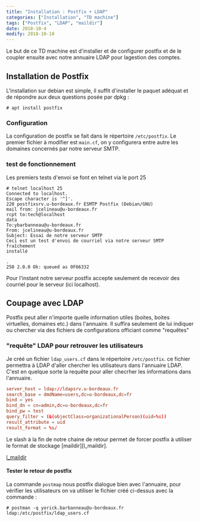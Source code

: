```yaml
---
title: "Installation : Postfix + LDAP"
categories: ["Installation", "TD machine"]
tags: ["Postfix", "LDAP", "maildir"]
date: 2018-10-4
modify: 2018-10-18
---
```


Le but de ce TD machine est d'installer et de configurer postfix et de le
coupler ensuite avec notre annuaire LDAP pour lagestion des comptes.

## Installation de Postfix

L'installation sur debian est simple, il suffit d'installer le paquet adéquat et
de répondre aux deux questions posée par dpkg : 

```shell
# apt install postfix
```

### Configuration 

La configuration de postfix se fait dans le répertoire `/etc/postfix`. Le
premier fichier à modifier est `main.cf`, on y configurera entre autre les
domaines concernés par notre serveur SMTP.

### test de fonctionnement

Les premiers tests d'envoi se font en telnet via le port 25

```shell
# telnet localhost 25
Connected to localhost.
Escape character is '^]'.
220 postfixsrv.u-bordeaux.fr ESMTP Postfix (Debian/GNU)
mail from: jcelineau@u-bordeaux.fr
rcpt to:tech@localhost
data
To:ybarbanneau@u-bordeaux.fr
From: jcelineau@u-bordeaux.fr
Subject: Essai de notre serveur SMTP
Ceci est un test d'envoi de courriel via notre serveur SMTP fraîchement
installé

.
250 2.0.0 Ok: queued as 0F66332
```

Pour l'instant notre serveur postfix accepte seulement de recevoir des courriel
pour le serveur (ici localhost).

## Coupage avec LDAP

Postfix peut aller n'importe quelle information utiles (boites, boites
virtuelles, domaines etc.) dans l'annuaire. Il suffira seulement de lui indiquer
ou chercher via des fichiers de configurations officiant comme "requêtes"

### "requête" LDAP pour retrouver les utilisateurs

Je créé un fichier `ldap_users.cf` dans le répertoire `/etc/postfix`. ce fichier
permettra à LDAP d'aller chercher les utilisateurs dans l'annuaire LDAP. C'est
en quelque sorte la requête pour aller checrher les informations dans
l'annuaire.

```conf
server_host = ldap://ldapsrv.u-bordeaux.fr
search_base = dmdName=users,dc=u-bordeaux,dc=fr
bind = yes
bind_dn = cn=admin,dc=u-bordeaux,dc=fr
bind_pw = test
query_filter = (&(objectClass=organizationalPerson)(uid=%s))
result_attribute = uid
result_format = %s/
```

Le slash à la fin de notre chaine de retour permet de forcer postfix à utiliser
le format de stockage [maildir][l_maildir].

[l_maildir](https://fr.wikipedia.org/wiki/Maildir)

#### Tester le retour de postfix

La commande `postmap` nous postfix dialogue bien avec l'annuaire, pour vérifier
les utilisateurs on va utiliser le fichier créé ci-dessus avec la commande :

```shell
# postman -q yorick.barbanneau@u-bordeaux.fr ldap:/etc/postfix/ldap_users.cf
```
